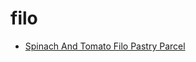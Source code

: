 # filo

 * [Spinach And Tomato Filo Pastry Parcel](../index/s/spinach-and-tomato-filo-pastry-parcel.json)
